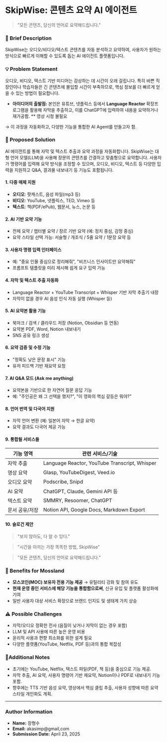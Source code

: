 # SkipWise: 콘텐츠 요약 AI 에이전트
> "모든 콘텐츠, 당신의 언어로 요약해드립니다."


### 📌 Brief Description  
SkipWise는 오디오/비디오/텍스트 콘텐츠를 자동 분석하고 요약하여, 사용자가 원하는 방식으로 빠르게 이해할 수 있도록 돕는 AI 에이전트 플랫폼입니다.


### 💡 Problem Statement  
오디오, 비디오, 텍스트 기반 미디어는 감상하는 데 시간이 오래 걸립니다. 특히 바쁜 직장인이나 학습자들은 긴 콘텐츠에 몰입할 시간이 부족하므로, 핵심 정보를 더 빠르게 얻을 수 있는 방법이 필요합니다.

- **아이디어의 출발점:** 본인은 유튜브, 넷플릭스 등에서 **Language Reactor** 확장프로그램을 활용해 자막을 추출하고, 이를 ChatGPT에 입력하여 내용을 요약하거나 재가공함. ** 영상 시청 불필요

→ 이 과정을 자동화하고, 다양한 기능을 통합한 AI Agent를 만들고자 함.


### 🎯 Proposed Solution  
AI 에이전트를 통해 자막 및 텍스트 추출과 요약 과정을 자동화합니다. SkipWise는 대형 언어 모델(LLM)을 사용해 장문의 콘텐츠를 간결하고 맞춤형으로 요약합니다. 사용자가 명령어를 입력해 요약 방식을 조정할 수 있으며, 오디오, 비디오, 텍스트 등 다양한 입력을 지원하고 Q&A, 결과물 내보내기 등 기능도 포함됩니다.
#### 1. 다중 매체 지원
- **오디오**: 팟캐스트, 음성 파일(mp3 등)
- **비디오**: YouTube, 넷플릭스, TED, Vimeo 등
- **텍스트**: 책(PDF/ePub), 웹문서, 뉴스, 논문 등

#### 2. AI 기반 요약 기능
- 전체 요약 / 챕터별 요약 / 장르 기반 요약 (예: 정치 중심, 감정 중심)
- 요약 스타일 선택 가능: 서술형 / 개조식 / 5줄 요약 / 1문장 요약 등

#### 3. 사용자 명령 입력 인터페이스
- 예: \"중요 인물 중심으로 정리해줘\", \"비즈니스 인사이트만 요약해줘\"
- 프롬프트 템플릿을 미리 제시해 쉽게 요구 입력 가능

#### 4. 자막 및 텍스트 추출 자동화
- Language Reactor + YouTube Transcript + Whisper 기반 자막 추출기 내장
- 자막이 없을 경우 AI 음성 인식 자동 실행 (Whisper 등)

#### 5. AI 요약본 활용 기능
- 북마크 / 검색 / 클라우드 저장 (Notion, Obsidian 등 연동)
- 요약본 PDF, Word, Notion 내보내기
- SNS 공유 링크 생성

#### 6. 요약 검증 및 수정 기능
- \"정확도 낮은 문장 표시\" 기능
- 유저 피드백 기반 재요약 요청

#### 7. AI Q&A 모드 (Ask me anything)
- 요약본을 기반으로 한 자연어 질문 응답 기능
- 예: \"주인공은 왜 그 선택을 했지?\", \"이 영화의 핵심 갈등은 뭐야?\"

#### 8. 언어 번역 및 다국어 지원
- 자막 언어 변환 (예: 일본어 자막 → 한글 요약)
- 요약 결과도 다국어 제공 가능

#### 9. 통합될 서비스들

| 기능 영역 | 관련 서비스/기술 |
|-----------|------------------|
| 자막 추출 | Language Reactor, YouTube Transcript, Whisper |
| 영상 요약 | Glasp, YouTubeDigest, Veed.io |
| 오디오 요약 | Podscribe, Snipd |
| AI 요약 | ChatGPT, Claude, Gemini API 등 |
| 텍스트 요약 | SMMRY, Resoomer, ChatGPT |
| 문서 공유/저장 | Notion API, Google Docs, Markdown Export |

#### 10. 슬로건 제안

> \"보지 않아도, 다 알 수 있다.\"

> \"시간을 아끼는 가장 똑똑한 방법, SkipWise\"

> \"모든 콘텐츠, 당신의 언어로 요약해드립니다.\"


### 🎁 Benefits for Mossland  
- **모스코인(MOC) 보유자 전용 기능 제공** → 유틸리티 강화 및 참여 유도  
- **현재 운영 중인 서비스에 해당 기능을 통합함으로써**, 신규 유입 및 플랫폼 활성화에 기여   
- 일반 사용자 대상 서비스 확장으로 브랜드 인지도 및 생태계 가치 상승


### ⚠️ Possible Challenges  
- 자막/오디오 정확한 전사 (음질이 낮거나 자막이 없는 경우 포함)
- LLM 및 API 사용에 따른 높은 운영 비용
- 윤리적 사용과 편향 최소화를 위한 설계 필요
- 다양한 플랫폼(YouTube, Netflix, PDF 등)과의 통합 복잡성


### 📝Additional Notes  
- 초기에는 YouTube, Netflix, 텍스트 파일(PDF, 책 등)을 중심으로 기능 제공. 
- 자막 추출, AI 요약, 사용자 명령어 기반 재요약, Notion이나 PDF로 내보내기 기능 포함. 
- 향후에는 TTS 기반 음성 요약, 영상에서 핵심 클립 추출, 사용자 성향에 따른 요약 스타일 개인화도 계획.

---

### Author Information
- **Name:** 장형수
- **Email:** akasimp@gmail,com
- **Submission Date:** April 23, 2025

